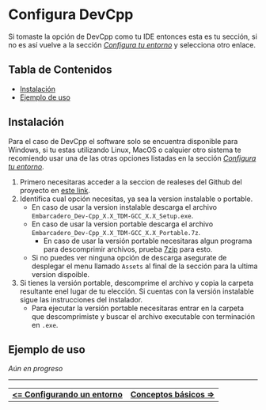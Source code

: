 # **Configura DevCpp**

Si tomaste la opción de DevCpp como tu IDE entonces esta es tu sección, si no es así vuelve a la sección *[Configura tu entorno](./README.md)* y selecciona otro enlace.


## Tabla de Contenidos

- [Instalación](#instalación)
- [Ejemplo de uso](#ejemplo-de-uso)



## Instalación

Para el caso de DevCpp el software solo se encuentra disponible para Windows, si tu estas utilizando Linux, MacOS o calquier otro sistema te recomiendo usar una de las otras opciones listadas en la sección *[Configura tu entorno](./README.md)*.

1. Primero necesitaras acceder a la seccion de realeses del Github del proyecto en [este link](https://github.com/Embarcadero/Dev-Cpp/releases).
2. Identifica cual opción necesitas, ya sea la version instalable o portable.
    - En caso de usar la version instalable descarga el archivo `Embarcadero_Dev-Cpp_X.X_TDM-GCC_X.X_Setup.exe`.
    - En caso de usar la version portable descarga el archivo `Embarcadero_Dev-Cpp_X.X_TDM-GCC_X.X_Portable.7z`.
      - En caso de usar la versión portable necesitaras algun programa para descomprimir archivos, prueba [7zip](https://www.7-zip.org/) para esto.
    - Si no puedes ver ninguna opción de descarga asegurate de desplegar el menu llamado `Assets` al final de la sección para la ultima version dispoible.
3. Si tienes la versión portable, descomprime el archivo y copia la carpeta resultante enel lugar de tu elección. Si cuentas con la versión instalable sigue las instrucciones del instalador.
    - Para ejecutar la versión portable necesitaras entrar en la carpeta que descomprimiste y buscar el archivo executable con terminación en `.exe`.



## Ejemplo de uso

*Aún en progreso*



<hr><div align="center"><table><tr>
  <td><b><a href="./README.md"><=  Configurando un entorno  </a></b></td>
  <td><b><a href="../definitions/README.md#conceptos-básicos">  Conceptos básicos  =></a></b></td>
</tr></table></div>